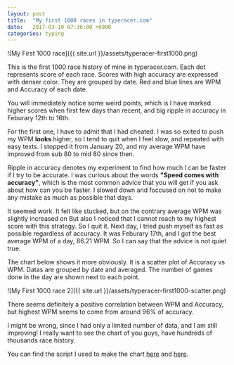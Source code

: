 ```yaml
---
layout: post
title:  "My first 1000 races in typeracer.com"
date:   2017-03-10 07:36:00 +0900
categories: typing
---
```


![My First 1000 race]({{ site.url }}/assets/typeracer-first1000.png)

This is the first 1000 race history of mine in typeracer.com.
Each dot represents score of each race.
Scores with high accuracy are expressed with denser color. 
They are grouped by date.
Red and blue lines are WPM and Accuracy of each date.

You will immediately notice some weird points, which is I have marked higher scores
when first few days than recent, and big ripple in accuracy in Feburary 12th to
16th.

For the first one, I have to admit that I had cheated. I was so exited to push 
my WPM **looks** higher, so I tend to quit when I feel slow, and repeated 
with easy texts. I stopped it from January 20, and my average WPM have
improved from sub 80 to mid 80 since then.

Ripple in accuracy denotes my experiment to find how much I can be faster if I
try to be accurate. I was curious about the words **"Speed comes with accuracy"**,
which is the most common advice that you will get if you ask about how can you
be faster. I slowed down and foccused on not to make any mistake
as much as possible that days. 

It seemed work. It felt like stucked, but on the contrary average WPM was slightly increased on
But also I noticed that I cannot reach to my highest score with this strategy.
So I quit it. Next day, I tried push myself as fast as possible regardless of accuracy.
It was Feburary 17th, and I got the best average WPM of a day, 86.21 WPM.
So I can say that the advice is not quiet true.

The chart below shows it more obviously. It is a scatter plot of Accuracy vs
WPM. Datas are grouped by date and averaged. The number of games done in the day 
are shown next to each point.

![My First 1000 race 2]({{ site.url }}/assets/typeracer-first1000-scatter.png)

There seems definitely a positive correlation between WPM and Accuracy, but
highest WPM seems to come from around 96% of accuracy.

I might be wrong, since I had only a limited number of data,
and I am still improving! I really want to see the chart of you guys,
have hundreds of thousands race history.

You can find the script I used to make the chart
[here](https://gist.github.com/jinhwanlazy/5d4768493a2fb99a4452c99437b82cfc)
and 
[here](https://gist.github.com/jinhwanlazy/acda3542660a8fad94793f4caae3c8a4).
